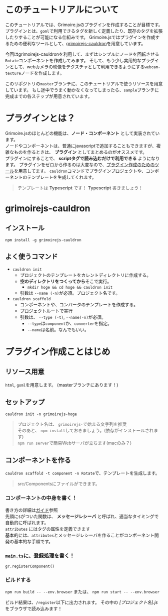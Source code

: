 
# このチュートリアルについて
このチュートリアルでは、Grimoire.jsのプラグインを作成することが目標です。
プラグインとは、`goml`で利用できるタグを新しく定義したり、既存のタグを拡張したりすることが可能になる仕組みです。
Grimoire.jsではプラグインを作成するための便利なツールとして、[grimoirejs-cauldron](https://github.com/GrimoireGL/grimoirejs-cauldron)を用意しています。

今回はgrimoirejs-cauldronを利用して、まずはシンプルにノードを回転させる`Rotate`コンポーネントを作成してみます。
そして、もう少し実用的なプラグインとして、webカメラの映像をテクスチャとして利用できるようにする`webcam-texture`ノードを作成します。

このリポジトリの`master`ブランチに、このチュートリアルで使うリソースを用意しています。
もし途中でうまく動かなくなってしまったら、`sample`ブランチに完成までの各ステップが用意されています。

# プラグインとは？
Grimoire.jsのほとんどの機能は、**ノード・コンポーネント** として実装されています。  
ノードやコンポーネントは、普通にjavascriptで追加することもできますが、複雑なものを作るときは、 **プラグイン** としてまとめるのがオススメです。  
プラグインにすることで、 **scriptタグで読み込むだけで利用できる** ようになります。
プラグインをゼロから作るのは大変なので、[プラグイン作成のためのツール](https://github.com/GrimoireGL/grimoirejs-cauldron)を用意してます。
`cauldron`コマンドでプラグインプロジェクトや、コンポーネントのテンプレートを生成してくれます。  

> テンプレートは **Typescript** です！ **Typescript** 書きましょう！

# grimoirejs-cauldron
## インストール
`npm install -g grimoirejs-cauldron`
## よく使うコマンド

- `cauldron init`
  - プロジェクトのテンプレートをカレントディレクトリに作成する。
  - **空のディレクトリをつくってから**そこで実行。
    - `mkdir hoge && cd hoge && cauldron init`
  - 引数は `--name (-n)`が必須。プロジェクト名です。
- `cauldron scaffold`
  - コンポーネントや、コンバータのテンプレートを作成する。
  - プロジェクトルートで実行
  - 引数は、 `--type (-t)`, `--name(-n)`が必須。
    - `--type`は`component`か、`converter`を指定。
    - `--name`は名前。なんでもいい。

# プラグイン作成ことはじめ
## リソース用意
`html`, `goml`を用意します。
(masterブランチにあります！)

## セットアップ
`cauldron init -n grimoirejs-hoge`

>プロジェクト名は、 `grimoirejs-`で始まる文字列を推奨  
>そのあと、 `npm install`しておきましょう。(依存がインストールされます)  
>`npm run server`で簡易Webサーバが立ちます(macのみ？)

## コンポーネントを作る
`cauldron scaffold -t component -n Rotate`で、テンプレートを生成します。
>src/Componentsにファイルができます。


### コンポーネントの中身を書く！
書き方の詳細は[ガイド](https://grimoire.gl/guide/1_essentials/05_componentsystem.html#Message-function)参照  
先頭に`$`がついた関数は、 **メッセージレシーバ** と呼ばれ、適当なタイミングで自動的に呼ばれます。  
`attributes` にはタグの属性を定義できます  
基本的には、`attributes`とメッセージレシーバを作ることがコンポーネント開発の基本的な手順です。

### `main.ts`に、登録処理を書く！
`gr.registerComponent()`

### ビルドする
`npm run build -- --env.browser`
または、
`npm run start -- --env.browser`

ビルド結果は、`/register`以下に出力されます。
その中の *[プロジェクト名].js* をブラウザで読み込みます！
